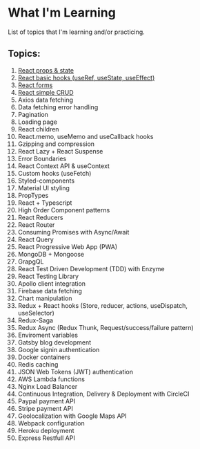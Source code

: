 # What I'm Learning

List of topics that I'm learning and/or practicing.

## Topics:

1) [React props & state](https://github.com/JoakimTeixeira/tweet-component)
2) [React basic hooks (useRef, useState, useEffect)](https://github.com/JoakimTeixeira/contact-app)
3) [React forms](https://github.com/JoakimTeixeira/contact-app)
4) [React simple CRUD](https://github.com/JoakimTeixeira/contact-app)
5) Axios data fetching
6) Data fetching error handling
7) Pagination
8) Loading page 
9) React children
10) React.memo, useMemo and useCallback hooks
11) Gzipping and compression
12) React Lazy + React Suspense
13) Error Boundaries
14) React Context API & useContext
15) Custom hooks (useFetch)
16) Styled-components
17) Material UI styling
18) PropTypes
19) React + Typescript
20) High Order Component patterns
21) React Reducers
22) React Router
23) Consuming Promises with Async/Await
24) React Query
25) React Progressive Web App (PWA)
26) MongoDB + Mongoose
27) GrapgQL 
28) React Test Driven Development (TDD) with Enzyme
29) React Testing Library
30) Apollo client integration
31) Firebase data fetching
32) Chart manipulation
33) Redux + React hooks (Store, reducer, actions, useDispatch, useSelector)
34) Redux-Saga
35) Redux Async (Redux Thunk, Request/success/failure pattern)
36) Enviroment variables  
37) Gatsby blog development
38) Google signin authentication
39) Docker containers
40) Redis caching
41) JSON Web Tokens (JWT) authentication
42) AWS Lambda functions
43) Nginx Load Balancer
44) Continuous Integration, Delivery & Deployment with CircleCI
45) Paypal payment API
46) Stripe payment API
47) Geolocalization with Google Maps API
48) Webpack configuration
49) Heroku deployment
50) Express Restfull API 
